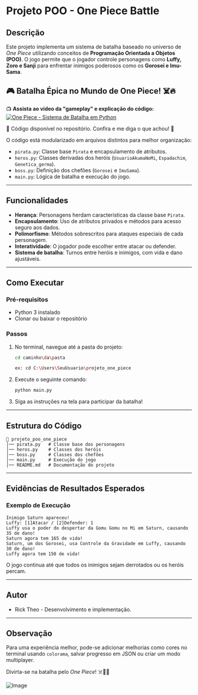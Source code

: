 # Projeto POO - One Piece Battle

## Descrição
Este projeto implementa um sistema de batalha baseado no universo de *One Piece* utilizando conceitos de **Programação Orientada a Objetos (POO)**. O jogo permite que o jogador controle personagens como **Luffy, Zoro e Sanji** para enfrentar inimigos poderosos como os **Gorosei e Imu-Sama**.

## 🎮 Batalha Épica no Mundo de One Piece! ☠️🔥   

📺 **Assista ao vídeo da "gameplay" e explicação do código:**  
[![One Piece - Sistema de Batalha em Python](https://img.youtube.com/vi/Xa3ldaB1-Ck/maxresdefault.jpg)](https://youtu.be/Xa3ldaB1-Ck)

📝 Código disponível no repositório. Confira e me diga o que achou! 🤩

O código está modularizado em arquivos distintos para melhor organização:
- `pirata.py`: Classe base `Pirata` e encapsulamento de atributos.
- `heros.py`: Classes derivadas dos heróis (`UsuarioAkumaNoMi`, `Espadachim`, `Genetica_germa`).
- `boss.py`: Definição dos chefões (`Gorosei` e `ImuSama`).
- `main.py`: Lógica de batalha e execução do jogo.

---
## Funcionalidades
- **Herança**: Personagens herdam características da classe base `Pirata`.
- **Encapsulamento**: Uso de atributos privados e métodos para acesso seguro aos dados.
- **Polimorfismo**: Métodos sobrescritos para ataques especiais de cada personagem.
- **Interatividade**: O jogador pode escolher entre atacar ou defender.
- **Sistema de batalha**: Turnos entre heróis e inimigos, com vida e dano ajustáveis.

---
## Como Executar

### Pré-requisitos
- Python 3 instalado
- Clonar ou baixar o repositório

### Passos
1. No terminal, navegue até a pasta do projeto:
   ```bash
   cd caminho\da\pasta
   ```
   ```bash
   ex: cd C:\Users\SeuUsuario\projeto_one_piece
   ```
2. Execute o seguinte comando:
   ```bash
   python main.py
   ```
3. Siga as instruções na tela para participar da batalha!

---
## Estrutura do Código
```
📂 projeto_poo_one_piece
│── pirata.py   # Classe base dos personagens
│── heros.py    # Classes dos heróis
│── boss.py     # Classes dos chefões
│── main.py     # Execução do jogo
│── README.md   # Documentação do projeto
```

---
## Evidências de Resultados Esperados
### Exemplo de Execução
```
Inimigo Saturn apareceu!
Luffy: [1]Atacar / [2]Defender: 1
Luffy usa o poder do despertar da Gomu Gomu no Mi em Saturn, causando 35 de dano!
Saturn agora tem 165 de vida!
Saturn, um dos Gorosei, usa Controle da Gravidade em Luffy, causando 30 de dano!
Luffy agora tem 150 de vida!
```

O jogo continua até que todos os inimigos sejam derrotados ou os heróis percam.

---
## Autor
- Rick Theo - Desenvolvimento e implementação.

---
## Observação
Para uma experiência melhor, pode-se adicionar melhorias como cores no terminal usando `colorama`, salvar progresso em JSON ou criar um modo multiplayer.

Divirta-se na batalha pelo *One Piece*! ☠️🏴‍☠️

![Image](https://github.com/user-attachments/assets/64bb7485-f033-4d70-858d-a13de8275b4c)

